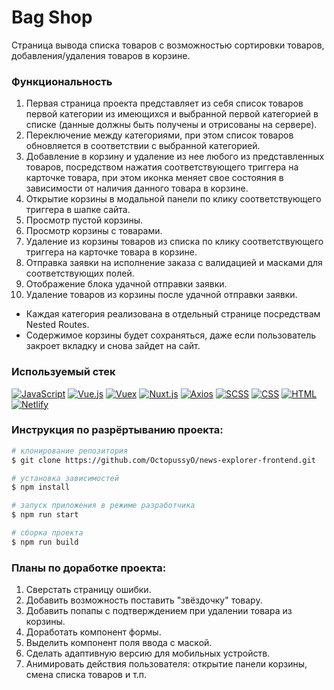 # Bag Shop

<!-- <img align="right" width="400px" src="https://raw.githubusercontent.com/OctopussyO/news-explorer-frontend/master/public/preview.png" alt="Иллюстрация к проекту"> -->

Cтраница вывода списка товаров с возможностью сортировки товаров, добавления/удаления товаров в корзине.

<!-- Ознакомиться с приложением можно по [ссылке](https://wow-news.nomoredomains.club/). -->

### Функциональность

1. Первая страница проекта представляет из себя список товаров первой категории из имеющихся и выбранной первой категорией в списке (данные должны быть получены и отрисованы на сервере).
2. Переключение между категориями, при этом список товаров обновляется в соответствии с выбранной категорией.
3. Добавление в корзину и удаление из нее любого из представленных товаров, посредством нажатия соответствующего триггера на карточке товара, при этом иконка меняет свое состояния в зависимости от наличия данного товара в корзине.
4. Открытие корзины в модальной панели по клику соответствующего триггера в шапке сайта.
5. Просмотр пустой корзины.
6. Просмотр корзины с товарами.
7. Удаление из корзины товаров из списка по клику соответствующего триггера на карточке товара в корзине.
8. Отправка заявки на исполнение заказа с валидацией и масками для соответствующих полей.
9. Отображение блока удачной отправки заявки.
10. Удаление товаров из корзины после удачной отправки заявки.

- Каждая категория реализована в отдельный странице посредствам Nested Routes.
- Содержимое корзины будет сохраняться, даже если пользователь закроет вкладку и снова зайдет на сайт.

### Используемый стек

[![JavaScript](https://img.shields.io/badge/-JavaScript-464646??style=flat-square&logo=javascript)](https://www.javascript.com/)
[![Vue.js](https://img.shields.io/badge/-Vue.js-464646??style=flat-square&logo=vue.js)](https://ru.vuejs.org/)
[![Vuex](https://img.shields.io/badge/-Vuex-464646??style=flat-square&logo=vuex.js)](https://vuex.vuejs.org/)
[![Nuxt.js](https://img.shields.io/badge/-Nuxt.js-464646??style=flat-square&logo=nuxt.js)](https://https://nuxtjs.org/)
[![Axios](https://img.shields.io/badge/-Axios-464646??style=flat-square&logo=axios.js)](https://www.npmjs.com/package/axios)
[![SCSS](https://img.shields.io/badge/-SCSS-464646??style=flat-square&logo=scss)](https://https://sass-scss.ru/)
[![CSS](https://img.shields.io/badge/-CSS-464646??style=flat-square&logo=css3)](https://www.w3.org/Style/CSS/specs.ru.html)
[![HTML](https://img.shields.io/badge/-HTML-464646??style=flat-square&logo=HTML5)](https://www.w3.org/TR/html52/introduction.html#introduction)
[![Netlify](https://img.shields.io/badge/-Netlify-464646??style=flat-square&logo=netlify)](https://https://www.netlify.com/)

### Инструкция по разрёртыванию проекта:
```bash
# клонирование репозитория
$ git clone https://github.com/OctopussyO/news-explorer-frontend.git

# установка зависимостей
$ npm install

# запуск приложения в режиме разработчика
$ npm run start

# сборка проекта
$ npm run build
```

### Планы по доработке проекта:

1. Сверстать страницу ошибки.
2. Добавить возможность поставить "звёздочку" товару.
3. Добавить попапы с подтверждением при удалении товара из корзины.
4. Доработать компонент формы.
5. Выделить компонент поля ввода с маской.
6. Сделать адаптивную версию для мобильных устройств.
7. Анимировать действия пользователя: открытие панели корзины, смена списка товаров и т.п.
